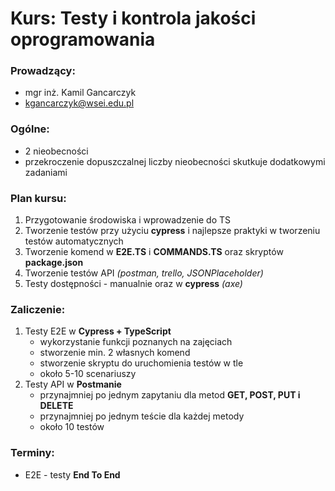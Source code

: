 # **Kurs**: Testy i kontrola jakości oprogramowania

### Prowadzący: 
- mgr inż. Kamil Gancarczyk
- kgancarczyk@wsei.edu.pl

### Ogólne:
- 2 nieobecności
- przekroczenie dopuszczalnej liczby nieobecności skutkuje dodatkowymi zadaniami

### Plan kursu:
1. Przygotowanie środowiska i wprowadzenie do TS
2. Tworzenie testów przy użyciu **cypress** i najlepsze praktyki w tworzeniu testów automatycznych
3. Tworzenie komend w **E2E.TS** i **COMMANDS.TS** oraz skryptów **package.json**
4. Tworzenie testów API *(postman, trello, JSONPlaceholder)*
5. Testy dostępności - manualnie oraz w **cypress** *(axe)*

### Zaliczenie:
1. Testy E2E w **Cypress + TypeScript**
    - wykorzystanie funkcji poznanych na zajęciach
    - stworzenie min. 2 własnych komend
    - stworzenie skryptu do uruchomienia testów w tle
    - około 5-10 scenariuszy
2. Testy API w **Postmanie**
    - przynajmniej po jednym zapytaniu dla metod **GET, POST, PUT i DELETE**
    - przynajmniej po jednym teście dla każdej metody
    - około 10 testów

### Terminy:
- E2E - testy **End To End**